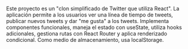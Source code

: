 Este proyecto es  un "clon simplificado de Twitter que utiliza React". La aplicación permite a los usuarios ver una línea de tiempo de tweets,
publicar nuevos tweets y dar "me gusta" a los tweets. Implementa componentes funcionales, maneja el estado con useState, utiliza hooks adicionales,
gestiona rutas con React Router y aplica renderizado condicional. Como medio de almacenamiento, usa localStorage.
